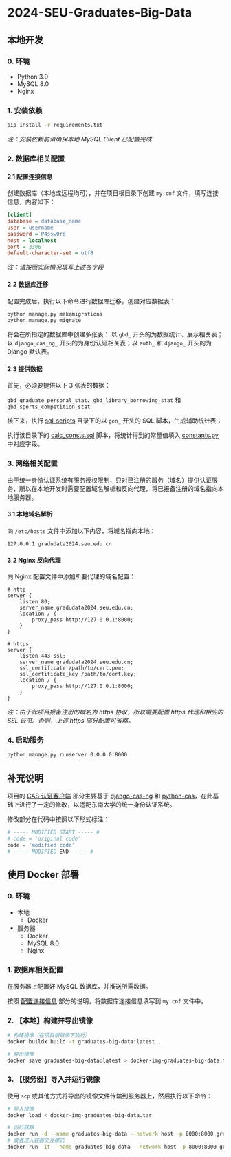 # 2024-SEU-Graduates-Big-Data

## 本地开发

### 0. 环境

- Python 3.9
- MySQL 8.0
- Nginx

### 1. 安装依赖

```bash
pip install -r requirements.txt
```

_注：安装依赖前请确保本地 MySQL Client 已配置完成_

### 2. 数据库相关配置

#### 2.1 配置连接信息

创建数据库（本地或远程均可），并在项目根目录下创建 `my.cnf` 文件，填写连接信息，内容如下：

```ini
[client]
database = database_name
user = username
password = P4ssw0rd
host = localhost
port = 3306
default-character-set = utf8
```

_注：请按照实际情况填写上述各字段_

#### 2.2 数据库迁移

配置完成后，执行以下命令进行数据库迁移，创建对应数据表：

```bash
python manage.py makemigrations
python manage.py migrate
```

将会在所指定的数据库中创建多张表： 以 `gbd_` 开头的为数据统计、展示相关表；以 `django_cas_ng_`
开头的为身份认证相关表；以 `auth_` 和 `django_` 开头的为 Django 默认表。

#### 2.3 提供数据

首先，必须要提供以下 3 张表的数据：

`gbd_graduate_personal_stat`、`gbd_library_borrowing_stat` 和 `gbd_sports_competition_stat`

接下来，执行 [sql_scripts](./sql_scripts) 目录下的以 `gen_` 开头的 SQL 脚本，生成辅助统计表；

执行该目录下的 [calc_consts.sql](./sql_scripts/calc_consts.sql)
脚本，将统计得到的常量值填入 [constants.py](graduates_big_data/stat_data/constants.py) 中对应字段。

### 3. 网络相关配置

由于统一身份认证系统有服务授权限制，只对已注册的服务（域名）提供认证服务，所以在本地开发时需要配置域名解析和反向代理，将已报备注册的域名指向本地服务器。

#### 3.1 本地域名解析

向 `/etc/hosts` 文件中添加以下内容，将域名指向本地：

```text
127.0.0.1 gradudata2024.seu.edu.cn
```

#### 3.2 Nginx 反向代理

向 Nginx 配置文件中添加所要代理的域名配置：

```nginx
# http
server {
    listen 80;
    server_name gradudata2024.seu.edu.cn;
    location / {
        proxy_pass http://127.0.0.1:8000;
    }
}

# https
server {
    listen 443 ssl;
    server_name gradudata2024.seu.edu.cn;
    ssl_certificate /path/to/cert.pem;
    ssl_certificate_key /path/to/cert.key;
    location / {
        proxy_pass http://127.0.0.1:8000;
    }
}
```

_注：由于此项目报备注册的域名为 https 协议，所以需要配置 https 代理和相应的 SSL 证书。否则，上述 https 部分配置可省略。_

### 4. 启动服务

```bash
python manage.py runserver 0.0.0.0:8000
```

## 补充说明

项目的 [CAS 认证客户端](./django_cas_ng) 部分主要基于 [django-cas-ng](https://github.com/django-cas-ng/django-cas-ng)
和 [python-cas](https://github.com/python-cas/python-cas)，在此基础上进行了一定的修改，以适配东南大学的统一身份认证系统。

修改部分在代码中按照以下形式标注：

```python
# ----- MODIFIED START ----- #
# code = 'original code'
code = 'modified code'
# ----- MODIFIED END ----- #
```

## 使用 Docker 部署

### 0. 环境

- 本地
    - Docker
- 服务器
    - Docker
    - MySQL 8.0
    - Nginx

### 1. 数据库相关配置

在服务器上配置好 MySQL 数据库，并推送所需数据。

按照 [配置连接信息](#21-配置连接信息) 部分的说明，将数据库连接信息填写到 `my.cnf` 文件中。

### 2. 【本地】构建并导出镜像

```bash
# 构建镜像（在项目根目录下执行）
docker buildx build -t graduates-big-data:latest .

# 导出镜像
docker save graduates-big-data:latest > docker-img-graduates-big-data.tar
```

### 3. 【服务器】导入并运行镜像

使用 `scp` 或其他方式将导出的镜像文件传输到服务器上，然后执行以下命令：

```bash
# 导入镜像
docker load < docker-img-graduates-big-data.tar

# 运行容器
docker run -d --name graduates-big-data --network host -p 8000:8000 graduates-big-data:latest
# 或者进入容器交互模式
docker run -it --name graduates-big-data --network host -p 8000:8000 graduates-big-data:latest /bin/bash
```
